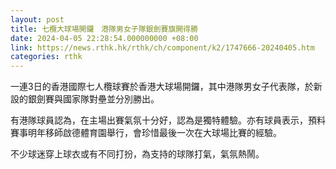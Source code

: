 ```yaml
---
layout: post
title: 七欖大球場開鑼　港隊男女子隊銀劍賽旗開得勝
date: 2024-04-05 22:28:54.000000000 +08:00
link: https://news.rthk.hk/rthk/ch/component/k2/1747666-20240405.htm
categories: rthk
---
```


一連3日的香港國際七人欖球賽於香港大球場開鑼，其中港隊男女子代表隊，於新設的銀劍賽與國家隊對壘並分別勝出。

有港隊球員認為，在主場出賽氣氛十分好，認為是獨特體驗。亦有球員表示，預料賽事明年移師啟德體育園舉行，會珍惜最後一次在大球場比賽的經驗。

不少球迷穿上球衣或有不同打扮，為支持的球隊打氣，氣氛熱鬧。
